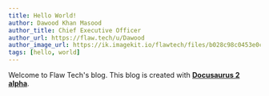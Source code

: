 ```yaml
---
title: Hello World!
author: Dawood Khan Masood
author_title: Chief Executive Officer
author_url: https://flaw.tech/u/Dawood
author_image_url: https://ik.imagekit.io/flawtech/files/b028c98c0453e0c880ddfa7476bd18d4__TbS21T1T
tags: [hello, world]
---
```


Welcome to Flaw Tech's blog. This blog is created with [**Docusaurus 2 alpha**](https://v2.docusaurus.io/).
